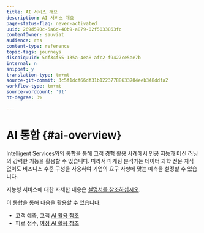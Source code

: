 ```yaml
---
title: AI 서비스 개요
description: AI 서비스 개요
page-status-flag: never-activated
uuid: 269d590c-5a6d-40b9-a879-02f5033863fc
contentOwner: sauviat
audience: rns
content-type: reference
topic-tags: journeys
discoiquuid: 5df34f55-135a-4ea8-afc2-f9427ce5ae7b
internal: n
snippet: y
translation-type: tm+mt
source-git-commit: 3c5f1dcf66df31b12237788633704eeb348ddfa2
workflow-type: tm+mt
source-wordcount: '91'
ht-degree: 3%

---
```



# AI 통합 {#ai-overview}

Intelligent Services와의 통합을 통해 고객 경험 활용 사례에서 인공 지능과 머신 러닝의 강력한 기능을 활용할 수 있습니다. 따라서 마케팅 분석가는 데이터 과학 전문 지식 없이도 비즈니스 수준 구성을 사용하여 기업의 요구 사항에 맞는 예측을 설정할 수 있습니다.

지능형 서비스에 대한 자세한 내용은 [설명서를 참조하십시오](https://docs.adobe.com/content/help/en/experience-platform/intelligent-services/home.html).

이 통합을 통해 다음을 활용할 수 있습니다.

* 고객 예측, 고객 [AI 활용 참조](../ai-services/leveraging-customer-ai.md)
* 피로 점수, [여정 AI 활용 참조](../ai-services/leveraging-fatigue-scores.md)



